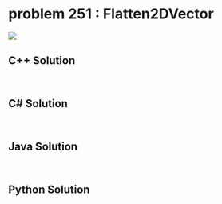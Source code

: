 
# problem 251 : Flatten2DVector

<img src="https://github.com/Peefy/PeefyLeetCode/blob/master/doc/201-300/251.Flatten2DVector/problem.png"/>

## C++ Solution

```c++



```

## C# Solution

```csharp



```

## Java Solution

```java



```

## Python Solution

```python

     

```




